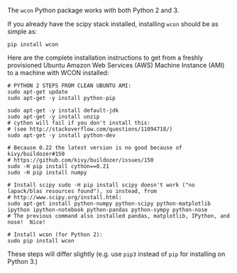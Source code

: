 The `wcon` Python package works with both Python 2 and 3.

If you already have the scipy stack installed, installing `wcon` should be as simple as:

```
pip install wcon
```

Here are the complete installation instructions to get from a freshly provisioned Ubuntu Amazon Web Services (AWS) Machine Instance (AMI) to a machine with WCON installed:

```
# PYTHON 2 STEPS FROM CLEAN UBUNTU AMI:
sudo apt-get update
sudo apt-get -y install python-pip

sudo apt-get -y install default-jdk
sudo apt-get -y install unzip
# cython will fail if you don't install this:
# (see http://stackoverflow.com/questions/11094718/)
sudo apt-get -y install python-dev

# Because 0.22 the latest version is no good because of kivy/buildozer#150
# https://github.com/kivy/buildozer/issues/150
sudo -H pip install cython==0.21
sudo -H pip install numpy

# Install scipy sudo -H pip install scipy doesn't work ("no lapack/blas resources found"), so instead, from 
# http://www.scipy.org/install.html:
sudo apt-get install python-numpy python-scipy python-matplotlib ipython ipython-notebook python-pandas python-sympy python-nose
# The previous command also installed pandas, matplotlib, IPython, and nose!  Nice!

# Install wcon (for Python 2):
sudo pip install wcon
```

These steps will differ slightly (e.g. use `pip3` instead of `pip` for installing on Python 3.)